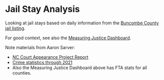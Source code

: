 # Jail Stay Analysis

Looking at jail stays based on daily information from the [Buncombe County jail listing](https://buncombecountyso.policetocitizen.com/Inmates/Catalog).

For good context, see also the [Measuring Justice Dashboard](https://cjil.shinyapps.io/MeasuringJustice/?utm_source=Carolina+Population+Center&utm_campaign=27151012f7-EMAIL_CAMPAIGN_2022_02_16_02_45&utm_medium=email&utm_term=0_807b260e90-27151012f7-469119530).

Note materials from Aaron Sarver:
- [NC Court Appearance Project Report](https://cjil.sog.unc.edu/wp-content/uploads/sites/19452/2022/04/NC-Court-Appearance-Project-Report-4-22-22.pdf)
- [Crime statistics through 2021](https://www.ncsbi.gov/Services/SBI-Statistics/SBI-Uniform-Crime-Reports/2020-Annual-Summary.aspx)
- Also the Measuring Justice Dashboard above has FTA stats for all counties.
